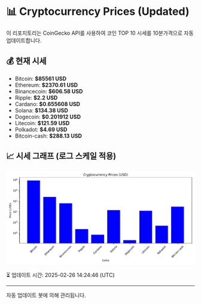 
# 📊 Cryptocurrency Prices (Updated)

이 리포지토리는 CoinGecko API를 사용하여 코인 TOP 10 시세를 10분가격으로 자동 업데이트합니다.

## 💰 현재 시세
- Bitcoin: **$85561 USD**
- Ethereum: **$2370.61 USD**
- Binancecoin: **$606.58 USD**
- Ripple: **$2.2 USD**
- Cardano: **$0.655608 USD**
- Solana: **$134.38 USD**
- Dogecoin: **$0.201912 USD**
- Litecoin: **$121.59 USD**
- Polkadot: **$4.69 USD**
- Bitcoin-cash: **$288.13 USD**

## 📈 시세 그래프 (로그 스케일 적용)
![Crypto Prices](crypto_prices.png)

⏳ 업데이트 시간: 2025-02-26 14:24:46 (UTC)

---
자동 업데이트 봇에 의해 관리됩니다.
